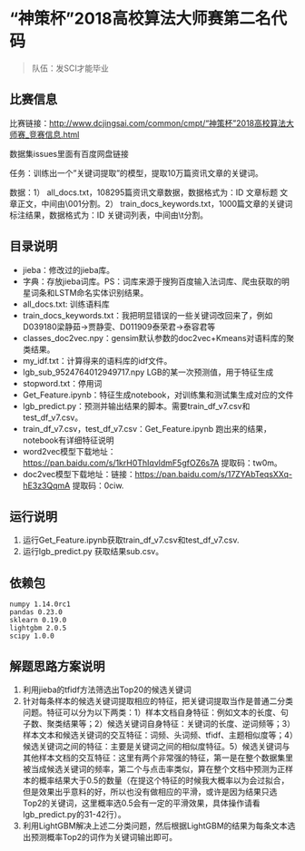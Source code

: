 # “神策杯”2018高校算法大师赛第二名代码
> 队伍：发SCI才能毕业   

## 比赛信息
比赛链接：http://www.dcjingsai.com/common/cmpt/“神策杯”2018高校算法大师赛_竞赛信息.html

数据集issues里面有百度网盘链接

任务：训练出一个”关键词提取”的模型，提取10万篇资讯文章的关键词。

数据：1） all\_docs.txt，108295篇资讯文章数据，数据格式为：ID 文章标题 文章正文，中间由\\001分割。2） train\_docs_keywords.txt，1000篇文章的关键词标注结果，数据格式为：ID 关键词列表，中间由\\t分割。 

## 目录说明
- jieba：修改过的jieba库。
- 字典：存放jieba词库。PS：词库来源于搜狗百度输入法词库、爬虫获取的明星词条和LSTM命名实体识别结果。
- all_docs.txt: 训练语料库
- train_docs_keywords.txt：我把明显错误的一些关键词改回来了，例如D039180梁静茹->贾静雯、D011909泰荣君->泰容君等
- classes_doc2vec.npy：gensim默认参数的doc2vec+Kmeans对语料库的聚类结果。
- my_idf.txt：计算得来的语料库的idf文件。
- lgb_sub_9524764012949717.npy LGB的某一次预测值，用于特征生成
- stopword.txt：停用词
- Get_Feature.ipynb：特征生成notebook，对训练集和测试集生成对应的文件
- lgb_predict.py：预测并输出结果的脚本。需要train_df_v7.csv和test_df_v7.csv。
- train_df_v7.csv，test_df_v7.csv：Get_Feature.ipynb 跑出来的结果，notebook有详细特征说明
- word2vec模型下载地址：https://pan.baidu.com/s/1krH0ThIqvldmF5gfOZ6s7A 提取码：tw0m。
- doc2vec模型下载地址：链接：https://pan.baidu.com/s/17ZYAbTeqsXXq-hE3z3QqmA 提取码：0ciw.

## 运行说明
1. 运行Get_Feature.ipynb获取train_df_v7.csv和test_df_v7.csv.
2. 运行lgb_predict.py 获取结果sub.csv。


## 依赖包
```
numpy 1.14.0rc1
pandas 0.23.0
sklearn 0.19.0
lightgbm 2.0.5
scipy 1.0.0
```

## 解题思路方案说明
1. 利用jieba的tfidf方法筛选出Top20的候选关键词
2. 针对每条样本的候选关键词提取相应的特征，把关键词提取当作是普通二分类问题。特征可以分为以下两类：1）样本文档自身特征：例如文本的长度、句子数、聚类结果等；2）候选关键词自身特征：关键词的长度、逆词频等；3）样本文本和候选关键词的交互特征：词频、头词频、tfidf、主题相似度等；4）候选关键词之间的特征：主要是关键词之间的相似度特征。5）候选关键词与其他样本文档的交互特征：这里有两个非常强的特征，第一是在整个数据集里被当成候选关键词的频率，第二个与点击率类似，算在整个文档中预测为正样本的概率结果大于0.5的数量（在提这个特征的时候我大概率以为会过拟合，但是效果出乎意料的好，所以也没有做相应的平滑，或许是因为结果只选Top2的关键词，这里概率选0.5会有一定的平滑效果，具体操作请看lgb_predict.py的31-42行）。
3. 利用LightGBM解决上述二分类问题，然后根据LightGBM的结果为每条文本选出预测概率Top2的词作为关键词输出即可。

